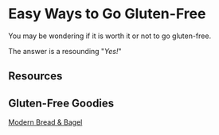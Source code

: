 # Easy Ways to Go Gluten-Free

You may be wondering if it is worth it or not to go gluten-free.





The answer is a resounding "*Yes!*"



## Resources


## Gluten-Free Goodies

[Modern Bread & Bagel](https://www.modernbreadandbagel.com/)


